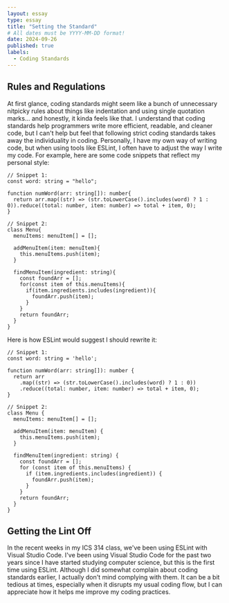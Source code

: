 ```yaml
---
layout: essay
type: essay
title: "Setting the Standard"
# All dates must be YYYY-MM-DD format!
date: 2024-09-26
published: true
labels:
  - Coding Standards
---
```


## Rules and Regulations

At first glance, coding standards might seem like a bunch of unnecessary nitpicky rules about things like indentation and using single quotation marks... and honestly, it kinda feels like that. I understand that coding standards help programmers write more efficient, readable, and cleaner code, but I can't help but feel that following strict coding standards takes away the individuality in coding. Personally, I have my own way of writing code, but when using tools like ESLint, I often have to adjust the way I write my code. For example, here are some code snippets that reflect my personal style:

```
// Snippet 1:
const word: string = "hello";

function numWord(arr: string[]): number{
  return arr.map((str) => (str.toLowerCase().includes(word) ? 1 : 0)).reduce((total: number, item: number) => total + item, 0);
}

// Snippet 2:
class Menu{
  menuItems: menuItem[] = [];

  addMenuItem(item: menuItem){
    this.menuItems.push(item);
  }

  findMenuItem(ingredient: string){
    const foundArr = [];
    for(const item of this.menuItems){
      if(item.ingredients.includes(ingredient)){
        foundArr.push(item);
      }
    }
    return foundArr;
  }
}
```

Here is how ESLint would suggest I should rewrite it:

```
// Snippet 1:
const word: string = 'hello';

function numWord(arr: string[]): number {
  return arr
    .map((str) => (str.toLowerCase().includes(word) ? 1 : 0))
    .reduce((total: number, item: number) => total + item, 0);
}

// Snippet 2:
class Menu {
  menuItems: menuItem[] = [];

  addMenuItem(item: menuItem) {
    this.menuItems.push(item);
  }

  findMenuItem(ingredient: string) {
    const foundArr = [];
    for (const item of this.menuItems) {
      if (item.ingredients.includes(ingredient)) {
        foundArr.push(item);
      }
    }
    return foundArr;
  }
}
```

## Getting the Lint Off

In the recent weeks in my ICS 314 class, we've been using ESLint with Visual Studio Code. I've been using Visual Studio Code for the past two years since I have started studying computer science, but this is the first time using ESLint. Although I did somewhat complain about coding standards earlier, I actually don't mind complying with them. It can be a bit tedious at times, especially when it disrupts my usual coding flow, but I can appreciate how it helps me improve my coding practices.
